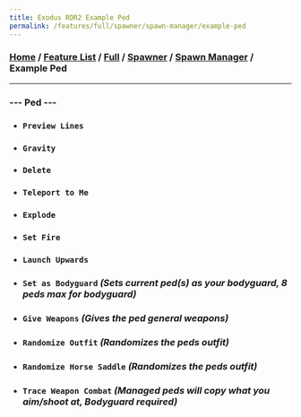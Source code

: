 ```yaml
---
title: Exodus RDR2 Example Ped
permalink: /features/full/spawner/spawn-manager/example-ped
---
```

### [Home](/) / [Feature List](/features) / [Full](/features/full) / [Spawner](/features/full/spawner) / [Spawn Manager](/features/full/spawner/spawn-manager) / Example Ped
---
### --- Ped ---
- ### `Preview Lines`
- ### `Gravity`
- ### `Delete`
- ### `Teleport to Me`
- ### `Explode`
- ### `Set Fire`
- ### `Launch Upwards`
- ### `Set as Bodyguard` *(Sets current ped(s) as your bodyguard, 8 peds max for bodyguard)*
- ### `Give Weapons` *(Gives the ped general weapons)*
- ### `Randomize Outfit` *(Randomizes the peds outfit)*
- ### `Randomize Horse Saddle` *(Randomizes the peds outfit)*
- ### `Trace Weapon Combat` *(Managed peds will copy what you aim/shoot at, Bodyguard required)*
